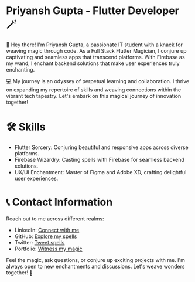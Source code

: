 # Priyansh Gupta - Flutter Developer 🪄

👋 Hey there! I'm Priyansh Gupta, a passionate IT student with a knack for weaving magic through code. As a Full Stack Flutter Magician, I conjure up captivating and seamless apps that transcend platforms. With Firebase as my wand, I enchant backend solutions that make user experiences truly enchanting.

💻 My journey is an odyssey of perpetual learning and collaboration. I thrive on expanding my repertoire of skills and weaving connections within the vibrant tech tapestry. Let's embark on this magical journey of innovation together!

# 🛠 Skills

* Flutter Sorcery: Conjuring beautiful and responsive apps across diverse platforms.
* Firebase Wizardry: Casting spells with Firebase for seamless backend solutions.
* UX/UI Enchantment: Master of Figma and Adobe XD, crafting delightful user experiences.

# 📞 Contact Information

Reach out to me across different realms:

* LinkedIn: [Connect with me](https://www.linkedin.com/in/priyanshg02/)
* GitHub: [Explore my spells](https://github.com/Priyanshg0211/)
* Twitter: [Tweet spells](https://twitter.com/Priyanshg0211)
* Portfolio: [Witness my magic](https://guptapriyansh.tech/)

Feel the magic, ask questions, or conjure up exciting projects with me. I'm always open to new enchantments and discussions. Let's weave wonders together! 🌟
